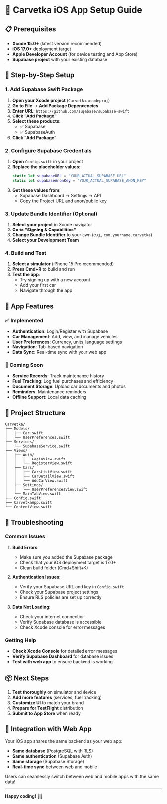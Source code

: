 # 🍎 Carvetka iOS App Setup Guide

## 📋 Prerequisites

- **Xcode 15.0+** (latest version recommended)
- **iOS 17.0+** deployment target
- **Apple Developer Account** (for device testing and App Store)
- **Supabase project** with your existing database

## 🚀 Step-by-Step Setup

### 1. Add Supabase Swift Package

1. **Open your Xcode project** (`Carvetka.xcodeproj`)
2. **Go to File** → **Add Package Dependencies**
3. **Enter URL**: `https://github.com/supabase/supabase-swift`
4. **Click "Add Package"**
5. **Select these products**:
   - ✅ Supabase
   - ✅ SupabaseAuth
6. **Click "Add Package"**

### 2. Configure Supabase Credentials

1. **Open** `Config.swift` in your project
2. **Replace the placeholder values**:
   ```swift
   static let supabaseURL = "YOUR_ACTUAL_SUPABASE_URL"
   static let supabaseAnonKey = "YOUR_ACTUAL_SUPABASE_ANON_KEY"
   ```
3. **Get these values from**:
   - Supabase Dashboard → Settings → API
   - Copy the Project URL and anon/public key

### 3. Update Bundle Identifier (Optional)

1. **Select your project** in Xcode navigator
2. **Go to "Signing & Capabilities"**
3. **Change Bundle Identifier** to your own (e.g., `com.yourname.carvetka`)
4. **Select your Development Team**

### 4. Build and Test

1. **Select a simulator** (iPhone 15 Pro recommended)
2. **Press Cmd+R** to build and run
3. **Test the app**:
   - Try signing up with a new account
   - Add your first car
   - Navigate through the app

## 📱 App Features

### ✅ Implemented
- **Authentication**: Login/Register with Supabase
- **Car Management**: Add, view, and manage vehicles
- **User Preferences**: Currency, units, language settings
- **Navigation**: Tab-based navigation
- **Data Sync**: Real-time sync with your web app

### 🚧 Coming Soon
- **Service Records**: Track maintenance history
- **Fuel Tracking**: Log fuel purchases and efficiency
- **Document Storage**: Upload car documents and photos
- **Reminders**: Maintenance reminders
- **Offline Support**: Local data caching

## 🔧 Project Structure

```
Carvetka/
├── Models/
│   ├── Car.swift
│   └── UserPreferences.swift
├── Services/
│   └── SupabaseService.swift
├── Views/
│   ├── Auth/
│   │   ├── LoginView.swift
│   │   └── RegisterView.swift
│   ├── Cars/
│   │   ├── CarsListView.swift
│   │   ├── CarDetailView.swift
│   │   └── AddCarView.swift
│   ├── Settings/
│   │   └── UserPreferencesView.swift
│   └── MainTabView.swift
├── Config.swift
├── CarvetkaApp.swift
└── ContentView.swift
```

## 🐛 Troubleshooting

### Common Issues

1. **Build Errors**:
   - Make sure you added the Supabase package
   - Check that your iOS deployment target is 17.0+
   - Clean build folder (Cmd+Shift+K)

2. **Authentication Issues**:
   - Verify your Supabase URL and key in `Config.swift`
   - Check your Supabase project settings
   - Ensure RLS policies are set up correctly

3. **Data Not Loading**:
   - Check your internet connection
   - Verify Supabase database is accessible
   - Check Xcode console for error messages

### Getting Help

- **Check Xcode Console** for detailed error messages
- **Verify Supabase Dashboard** for database issues
- **Test with web app** to ensure backend is working

## 📦 Next Steps

1. **Test thoroughly** on simulator and device
2. **Add more features** (services, fuel tracking)
3. **Customize UI** to match your brand
4. **Prepare for TestFlight** distribution
5. **Submit to App Store** when ready

## 🔗 Integration with Web App

Your iOS app shares the same backend as your web app:
- **Same database** (PostgreSQL with RLS)
- **Same authentication** (Supabase Auth)
- **Same storage** (Supabase Storage)
- **Real-time sync** between web and mobile

Users can seamlessly switch between web and mobile apps with the same data!

---

**Happy coding! 🚗📱**
